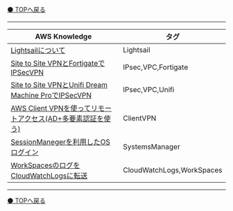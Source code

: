 [⚫️ TOPへ戻る](https://actmotech.xyz/)

---

| AWS Knowledge | タグ |
| --- | --- | 
| [Lightsailについて](/AWS/Lightsailについて) | Lightsail |
| [Site to Site VPNとFortigateでIPSecVPN](/AWS/Site-to-Site-VPNとFortigateでIPSecVPN) | IPsec,VPC,Fortigate |
| [Site to Site VPNとUnifi Dream Machine ProでIPSecVPN](/AWS/Site-to-Site-VPNとUnifiDreamMachineProでIPSecVPN)| IPsec,VPC,Unifi |
| [AWS Client VPNを使ってリモートアクセス(AD+多要素認証を使う)](/AWS/AWS-Client-VPNを使ってリモートアクセス-AD-多要素認証)| ClientVPN |
| [SessionManegerを利用したOSログイン](/AWS/SystemsManager-SessionManegerを利用したOSログイン)| SystemsManager |
| [WorkSpacesのログをCloudWatchLogsに転送](/AWS/WorkSpacesのログをCloudWatchLogsに転送)| CloudWatchLogs,WorkSpaces |

---

[⚫️ TOPへ戻る](https://actmotech.xyz/)
